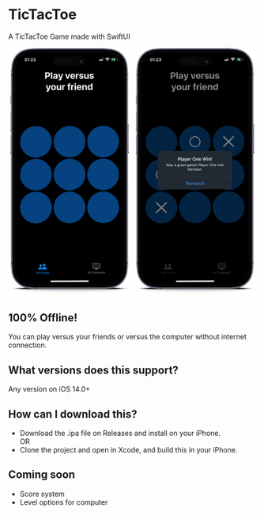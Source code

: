 # TicTacToe
A TicTacToe Game made with SwiftUI

<div align="center">
  <img src="Screenshots/VSFriendMockup.png" width="250"/>
  <img src="Screenshots/WinMockup.png" width="250"/>
</div>

## 100% Offline!
You can play versus your friends or versus the computer without internet connection.

## What versions does this support?
Any version on iOS 14.0+

## How can I download this?
* Download the .ipa file on Releases and install on your iPhone.  
OR
* Clone the project and open in Xcode, and build this in your iPhone.

## Coming soon
* Score system
* Level options for computer
